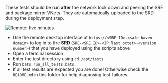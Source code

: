These tests should be run **after** the network lock down and peering the SRE and package mirror VNets.
They are automatically uploaded to the SRD during the deployment step.

![Remote: five minutes](https://img.shields.io/static/v1?style=for-the-badge&logo=microsoft-onedrive&label=remote&color=blue&message=five%20minutes)

- Use the remote desktop interface at `https://<SRE ID>.<safe haven domain>` to log in to the **SRD** (`SRE-<SRE ID>-<IP last octet>-<version number>`) that you have deployed using the scripts above
- Open a terminal session
- Enter the test directory using `cd /opt/tests`
- Run `bats run_all_tests.bats` .
- If all test results are expected you are done! Otherwise check the `README.md` in this folder for help diagnosing test failures.
